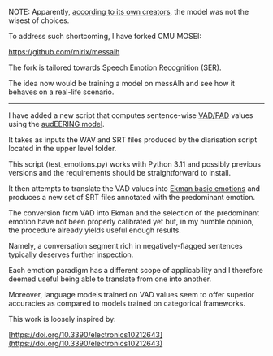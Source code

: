 NOTE: Apparently, [according to its own creators](https://github.com/audeering/w2v2-how-to/issues/31#issuecomment-1662719286), the model was not the wisest of choices. 

To address such shortcoming, I have forked CMU MOSEI:

https://github.com/mirix/messaih

The fork is tailored towards Speech Emotion Recognition (SER).

The idea now would be training a model on messAIh and see how it behaves on a real-life scenario.


___

I have added a new script that computes sentence-wise  [VAD/PAD](https://en.wikipedia.org/wiki/PAD_emotional_state_model) values using the [audEERING model](https://huggingface.co/audeering/wav2vec2-large-robust-12-ft-emotion-msp-dim). 

It takes as inputs the WAV and SRT files produced by the diarisation script located in the upper level folder. 

This script (test_emotions.py) works with Python 3.11 and possibly previous versions and the requirements should be straightforward to install.

It then attempts to translate the VAD values into [Ekman basic emotions](https://www.paulekman.com/universal-emotions/) and produces a new set of SRT files annotated with the predominant emotion.

The conversion from VAD into Ekman and the selection of the predominant emotion have not been properly calibrated yet but, in my humble opinion, the procedure already yields useful enough results.

Namely, a conversation segment rich in negatively-flagged sentences typically deserves further inspection.

Each emotion paradigm has a different scope of applicability and I therefore deemed useful being able to translate from one into another.

Moreover, language models trained on VAD values seem to offer superior accuracies as compared to models trained on categorical frameworks. 

This work is loosely inspired by:

[https://doi.org/10.3390/electronics10212643](https://doi.org/10.3390/electronics10212643)
